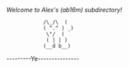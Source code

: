*Welcome to Alex's (ab16m) subdirectory!*

 				/\_/\  (
 				( ^.^ ) _)
  				 \"/  (
				 ( | | )
				(__d b__)

---------Ye---------------

